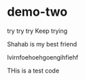 
# demo-two
try
try
try
Keep trying


Shahab is my best friend




Ivirnfoehoehgoengihfiehf



 THis is a test code






